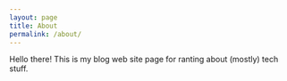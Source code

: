 ```yaml
---
layout: page
title: About
permalink: /about/
---
```


Hello there! This is my blog web site page for ranting about (mostly)
tech stuff.
